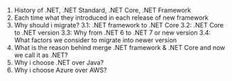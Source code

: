 1. History of .NET, .NET Standard, .NET Core, .NET Framework
2. Each time what they introduced in each release of new framework
3. Why should i migrate?
   3.1: .NET framework to .NET Core
   3.2: .NET Core to .NET version
   3.3: Why from .NET 6 to .NET 7 or new version
   3.4: What factors we consider to migrate into newer version
4. What is the reason behind merge .NET framework & .NET Core and now we call it as .NET?
5. Why i choose .NET over Java?
6. Why i choose Azure over AWS?
